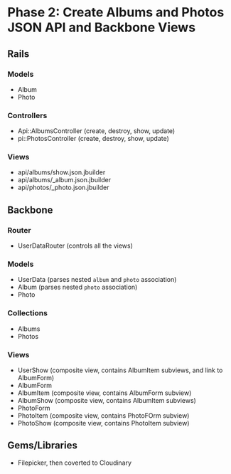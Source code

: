 # Phase 2: Create Albums and Photos JSON API and Backbone Views

## Rails
### Models
* Album
* Photo

### Controllers
* Api::AlbumsController (create, destroy, show, update)
* pi::PhotosController (create, destroy, show, update)

### Views
* api/albums/show.json.jbuilder
* api/albums/_album.json.jbuilder
* api/photos/_photo.json.jbuilder

## Backbone
### Router
* UserDataRouter (controls all the views)

### Models
* UserData (parses nested `album` and `photo` association)
* Album (parses nested `photo` association)
* Photo

### Collections
* Albums
* Photos

### Views
* UserShow (composite view, contains AlbumItem subviews, and link to AlbumForm)
* AlbumForm
* AlbumItem (composite view, contains AlbumForm subview)
* AlbumShow (composite view, contains AlbumItem subviews)
* PhotoForm
* PhotoItem (composite view, contains PhotoFOrm subview)
* PhotoShow (composite view, contains PhotoItem subview)

## Gems/Libraries
* Filepicker, then coverted to Cloudinary
